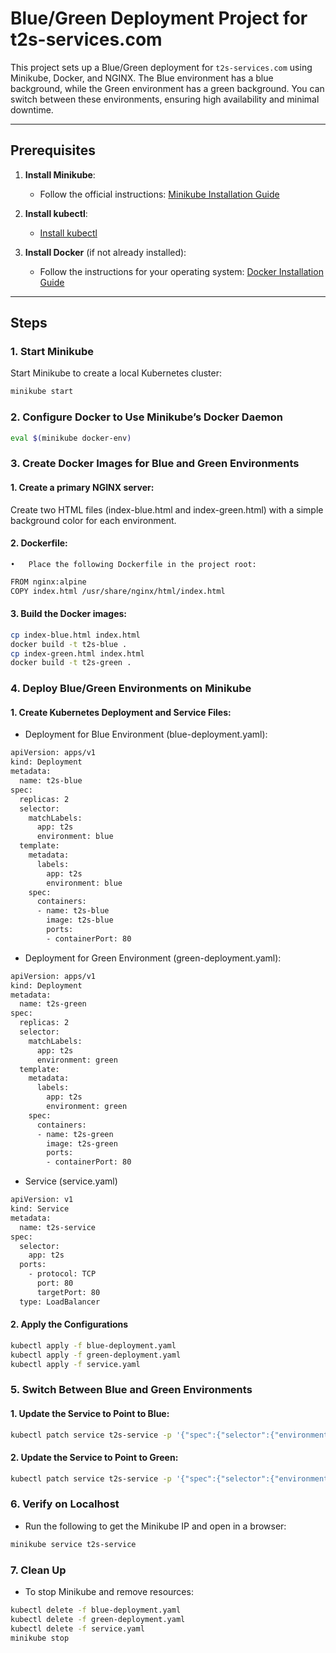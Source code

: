 # Blue/Green Deployment Project for t2s-services.com

This project sets up a Blue/Green deployment for `t2s-services.com` using Minikube, Docker, and NGINX. The Blue environment has a blue background, while the Green environment has a green background. You can switch between these environments, ensuring high availability and minimal downtime.

---

## Prerequisites

1. **Install Minikube**:
    - Follow the official instructions: [Minikube Installation Guide](https://minikube.sigs.k8s.io/docs/start/)

2. **Install kubectl**:
    - [Install kubectl](https://kubernetes.io/docs/tasks/tools/install-kubectl/)

3. **Install Docker** (if not already installed):
    - Follow the instructions for your operating system: [Docker Installation Guide](https://docs.docker.com/get-docker/)

---

## Steps

### 1. Start Minikube

Start Minikube to create a local Kubernetes cluster:

```bash
minikube start
```

### 2. Configure Docker to Use Minikube’s Docker Daemon

```bash
eval $(minikube docker-env)
```

### 3. Create Docker Images for Blue and Green Environments

#### 1.	Create a primary NGINX server:
Create two HTML files (index-blue.html and index-green.html) with a simple background color for each environment.

#### 2.	Dockerfile:
	•	Place the following Dockerfile in the project root:
```bash
FROM nginx:alpine
COPY index.html /usr/share/nginx/html/index.html
```

#### 3.	Build the Docker images:
```bash
cp index-blue.html index.html
docker build -t t2s-blue .
cp index-green.html index.html
docker build -t t2s-green .
```

### 4. Deploy Blue/Green Environments on Minikube

#### 1.	Create Kubernetes Deployment and Service Files:
* Deployment for Blue Environment (blue-deployment.yaml):
```bash
apiVersion: apps/v1
kind: Deployment
metadata:
  name: t2s-blue
spec:
  replicas: 2
  selector:
    matchLabels:
      app: t2s
      environment: blue
  template:
    metadata:
      labels:
        app: t2s
        environment: blue
    spec:
      containers:
      - name: t2s-blue
        image: t2s-blue
        ports:
        - containerPort: 80
```

* Deployment for Green Environment (green-deployment.yaml):
```bash
apiVersion: apps/v1
kind: Deployment
metadata:
  name: t2s-green
spec:
  replicas: 2
  selector:
    matchLabels:
      app: t2s
      environment: green
  template:
    metadata:
      labels:
        app: t2s
        environment: green
    spec:
      containers:
      - name: t2s-green
        image: t2s-green
        ports:
        - containerPort: 80
```

* Service (service.yaml)
```bash
apiVersion: v1
kind: Service
metadata:
  name: t2s-service
spec:
  selector:
    app: t2s
  ports:
    - protocol: TCP
      port: 80
      targetPort: 80
  type: LoadBalancer
```

#### 2. Apply the Configurations
```bash
kubectl apply -f blue-deployment.yaml
kubectl apply -f green-deployment.yaml
kubectl apply -f service.yaml
```

### 5. Switch Between Blue and Green Environments

#### 1. Update the Service to Point to Blue:
```bash
kubectl patch service t2s-service -p '{"spec":{"selector":{"environment":"blue"}}}'
```

#### 2. Update the Service to Point to Green:
```bash
kubectl patch service t2s-service -p '{"spec":{"selector":{"environment":"green"}}}'
```

### 6. Verify on Localhost
* Run the following to get the Minikube IP and open in a browser:
```bash
minikube service t2s-service
```

### 7. Clean Up
* To stop Minikube and remove resources:
```bash
kubectl delete -f blue-deployment.yaml
kubectl delete -f green-deployment.yaml
kubectl delete -f service.yaml
minikube stop
```
